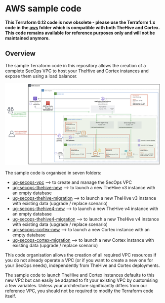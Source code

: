 # AWS sample code

**This Terraform 0.12 code is now obsolete - please use the Terraform 1.x code in the [aws](../aws/README.md) folder which is compatible with both TheHive and Cortex. This code remains available for reference purposes only and will not be maintained anymore.**

## Overview 

The sample Terraform code in this repository allows the creation of a complete SecOps VPC to host your TheHive and Cortex instances and expose them using a load balancer.

![SecOps VPC overview](assets/ALB.png)

The sample code is organised in seven folders:

* [ug-secops-vpc](ug-secops-vpc/) --> to create and manage the SecOps VPC
* [ug-secops-thehive-new](ug-secops-thehive-new/) --> to launch a new TheHive v3 instance with an empty database
* [ug-secops-thehive-migration](ug-secops-thehive-migration/) --> to launch a new TheHive v3 instance with existing data (upgrade / replace scenario)
* [ug-secops-thehive4-new](ug-secops-thehive4-new/) --> to launch a new TheHive v4 instance with an empty database
* [ug-secops-thehive4-migration](ug-secops-thehive4-migration/) --> to launch a new TheHive v4 instance with existing data (upgrade / replace scenario)
* [ug-secops-cortex-new](ug-secops-cortex-new/) --> to launch a new Cortex instance with an empty database
* [ug-secops-cortex-migration](ug-secops-cortex-migration/) --> to launch a new Cortex instance with existing data (upgrade / replace scenario)

This code organisation allows the creation of all required VPC resources if you do not already operate a VPC (or if you want to create a new one for your SecOps needs), independently from TheHive and Cortex deployments.

The sample code to launch TheHive and Cortex instances defaults to this new VPC but can easily be adapted to fit your existing VPC by customising a few variables. Unless your architecture significantly differs from our reference VPC, you should not be required to modify the Terraform code itself.
